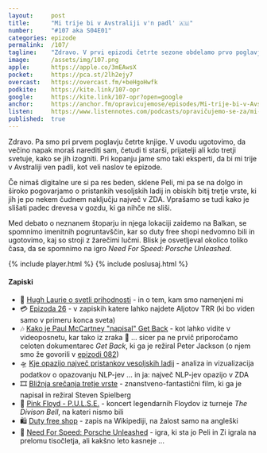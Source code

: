 ```yaml
---
layout: 	post
title:  	"Mi trije bi v Avstraliji v'n padl' 🇦🇺"
number: 	"#107 aka S04E01"
categories:	epizode
permalink:	/107/
tagline: 	"Zdravo. V prvi epizodi četrte sezone obdelamo prvo poglavje knjige Zbogom in hvala za vse ribe. In se pogovarjamo o pristankih vesoljskih ladij. Natančneje, ene."
image:		/assets/img/107.png
apple:		https://apple.co/3mEAwsX
pocket:		https://pca.st/2lh2ejy7
overcast:	https://overcast.fm/+beHgoHwfk
podkite:	https://kite.link/107-opr
google:		https://kite.link/107-opr?open=google
anchor:		https://anchor.fm/opravicujemose/episodes/Mi-trije-bi-v-Avstraliji-vn-padl-e1jrqat
listen:		https://www.listennotes.com/podcasts/opravičujemo-se-za/mi-trije-bi-v-avstraliji-vn-RpokX6Nualb/embed/
published:	true
---
```


Zdravo. Pa smo pri prvem poglavju četrte knjige. V uvodu ugotovimo, da večino napak moraš narediti sam, četudi ti starši, prijatelji ali kdo tretji svetuje, kako se jih izogniti. Pri kopanju jame smo taki eksperti, da bi mi trije v Avstraliji ven padli, kot veli naslov te epizode.

Če nimaš digitalne ure si pa res beden, sklene Peli, mi pa se na dolgo in široko pogovarjamo o pristankih vesoljskih ladij in obiskih bitij tretje vrste, ki jih je po nekem čudnem naključju največ v ZDA. Vprašamo se tudi kako je slišati padec drevesa v gozdu, ki ga nihče ne sliši.

Med debato o neznanem štoparju in njega lokaciji zaidemo na Balkan, se spomnimo imenitnih pogruntavščin, kar so duty free shopi nedvomno bili in ugotovimo, kaj so stroji z žarečimi lučmi. Blisk je osvetljeval okolico toliko časa, da se spomnimo na igro _Need For Speed: Porsche Unleashed_.

{% include player.html %}
{% include poslusaj.html %}

<!--break-->

#### Zapiski

- 🐥 [Hugh Laurie o svetli prihodnosti](https://twitter.com/hughlaurie/status/1521404273782886402) - in o tem, kam smo namenjeni mi
- 💳 [Epizoda 26](/026) - v zapiskih katere lahko najdete Aljotov TRR (ki bo viden samo v primeru konca sveta)
- 🎶 [Kako je Paul McCartney "napisal" Get Back](https://www.youtube.com/watch?v=rUvZA5AYhB4) - kot lahko vidite v videoposnetu, kar tako iz zraka 🤯 ... sicer pa ne prvič priporočamo celoten dokumentarec _Get Back_, ki ga je režiral Peter Jackson (o njem smo že govorili v [epizodi 082](../082))
- 🛸 [Kje opazijo največ pristankov vesoljskih ladij](https://towardsdatascience.com/are-we-alone-in-the-universe-data-analysis-and-data-visualization-of-ufo-sightings-with-r-42d0798679c3) - analiza in vizualizacija podatkov o opazovanju NLP-jev ... in ja: največ NLP-jev opazijo v ZDA
- 🎞 [Bližnja srečanja tretje vrste](https://www.imdb.com/title/tt0075860/) - znanstveno-fantastični film, ki ga je napisal in režiral Steven Spielberg
- 🎸 [Pink Floyd - P.U.L.S.E.](https://www.youtube.com/watch?v=E9Iau_oik-E) - koncert legendarnih Floydov iz turneje _The Divison Bell_, na kateri nismo bili
- 🛍 [Duty free shop](https://en.wikipedia.org/wiki/Duty-free_shop) - zapis na Wikipediji, na žalost samo na angleški
- 🛞 [Need For Speed: Porsche Unleashed](https://en.wikipedia.org/wiki/Need_for_Speed%3A_Porsche_Unleashed) - igra, ki sta jo Peli in Zi igrala na prelomu tisočletja, ali kakšno leto kasneje ...